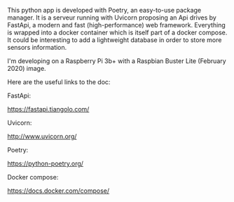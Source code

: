 This python app is developed with Poetry, an easy-to-use package manager. It is a serveur running with Uvicorn proposing an Api drives by FastApi, a modern and fast (high-performance) web framework. Everything is wrapped into a docker container which is itself part of a docker compose. It could be interesting to add a lightweight database in order to store more sensors information.

I'm developing on a Raspberry Pi 3b+ with a Raspbian Buster Lite (February 2020) image.

Here are the useful links to the doc:

FastApi:

https://fastapi.tiangolo.com/

Uvicorn:

http://www.uvicorn.org/

Poetry:

https://python-poetry.org/

Docker compose:

https://docs.docker.com/compose/
